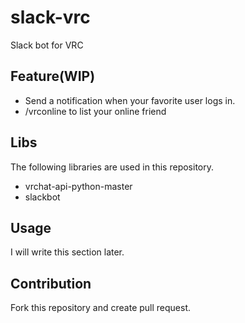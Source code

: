 # slack-vrc

Slack bot for VRC

## Feature(WIP)

- Send a notification when your favorite user logs in.
- /vrconline to list your online friend

## Libs

The following libraries are used in this repository.

- vrchat-api-python-master
- slackbot

## Usage

I will write this section later.

## Contribution

Fork this repository and create pull request.
